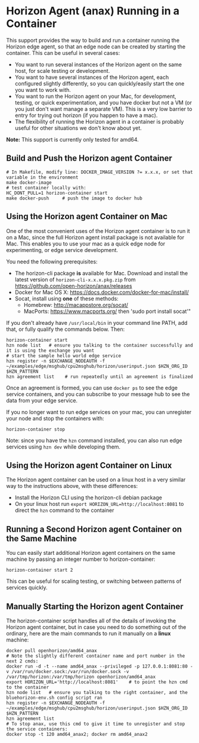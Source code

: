 # Horizon Agent (anax) Running in a Container

This support provides the way to build and run a container running the Horizon edge agent, so that an edge node can be created by starting the container. This can be useful in several cases:
- You want to run several instances of the Horizon agent on the same host, for scale testing or development.
- You want to have several instances of the Horizon agent, each configured slightly differently, so you can quickly/easily start the one you want to work with.
- You want to run the Horizon agent on your Mac, for development, testing, or quick experimentation, and you have docker but not a VM (or you just don't want manage a separate VM). This is a very low barrier to entry for trying out horizon (if you happen to have a mac).
- The flexibility of running the Horizon agent in a container is probably useful for other situations we don't know about yet.

**Note:** This support is currently only tested for amd64.

## Build and Push the Horizon agent Container

```
# In Makefile, modify line: DOCKER_IMAGE_VERSION ?= x.x.x, or set that variable in the environment
make docker-image
# test container locally with:
HC_DONT_PULL=1 horizon-container start
make docker-push     # push the image to docker hub
```

## Using the Horizon agent Container on **Mac**

One of the most convenient uses of the Horizon agent container is to run it on a Mac, since the full Horizon agent install package is not available for Mac. This enables you to use your mac as a quick edge node for experimenting, or edge service development.

You need the following prerequisites:
- The horizon-cli package **is** available for Mac. Download and install the latest version of `horizon-cli-x.x.x.pkg.zip` from https://github.com/open-horizon/anax/releases
- Docker for Mac OS X: https://docs.docker.com/docker-for-mac/install/
- Socat, install using **one** of these methods:
    - Homebrew: http://macappstore.org/socat/
    - MacPorts: https://www.macports.org/ then 'sudo port install socat'"


If you don't already have `/usr/local/bin` in your command line PATH, add that, or fully qualify the commands below. Then:

```
horizon-container start
hzn node list   # ensure you talking to the container successfully and it is using the exchange you want
# start the sample hello world edge service
hzn register -n $EXCHANGE_NODEAUTH -f ~/examples/edge/msghub/cpu2msghub/horizon/userinput.json $HZN_ORG_ID $HZN_PATTERN
hzn agreement list    # run repeatedly until an agreement is finalized
```

Once an agreement is formed, you can use `docker ps` to see the edge service containers, and you can subscribe to your message hub to see the data from your edge service.

If you no longer want to run edge services on your mac, you can unregister your node and stop the containers with:
```
horizon-container stop
```

Note: since you have the `hzn` command installed, you can also run edge services using `hzn dev` while developing them.

## Using the Horizon agent Container on **Linux**

The Horizon agent container can be used on a linux host in a very similar way to the instructions above, with these differences:
- Install the Horizon CLI using the horizon-cli debian package
- On your linux host run `export HORIZON_URL=http://localhost:8081` to direct the `hzn` command to the container

## Running a Second Horizon agent Container on the Same Machine

You can easily start additional Horizon agent containers on the same machine by passing an integer number to horizon-container:
```
horizon-container start 2
```

This can be useful for scaling testing, or switching between patterns of services quickly.

## Manually Starting the Horizon agent Container

The horizon-container script handles all of the details of invoking the Horizon agent container, but in case you need to do something out of the ordinary, here are the main commands to run it manually on a **linux** machine:


```
docker pull openhorizon/amd64_anax
# Note the slightly different container name and port number in the next 2 cmds:
docker run -d -t --name amd64_anax --privileged -p 127.0.0.1:8081:80 -v /var/run/docker.sock:/var/run/docker.sock -v /var/tmp/horizon:/var/tmp/horizon openhorizon/amd64_anax
export HORIZON_URL='http://localhost:8081'    # to point the hzn cmd to the container
hzn node list   # ensure you talking to the right container, and the bluehorizon-env.sh config script ran
hzn register -n $EXCHANGE_NODEAUTH -f ~/examples/edge/msghub/cpu2msghub/horizon/userinput.json $HZN_ORG_ID $HZN_PATTERN
hzn agreement list
# To stop anax, use this cmd to give it time to unregister and stop the service containers:
docker stop -t 120 amd64_anax2; docker rm amd64_anax2
```
